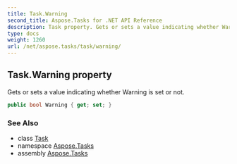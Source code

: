 ```yaml
---
title: Task.Warning
second_title: Aspose.Tasks for .NET API Reference
description: Task property. Gets or sets a value indicating whether Warning is set or not
type: docs
weight: 1260
url: /net/aspose.tasks/task/warning/
---
```

## Task.Warning property

Gets or sets a value indicating whether Warning is set or not.

```csharp
public bool Warning { get; set; }
```

### See Also

* class [Task](../)
* namespace [Aspose.Tasks](../../task/)
* assembly [Aspose.Tasks](../../../)


